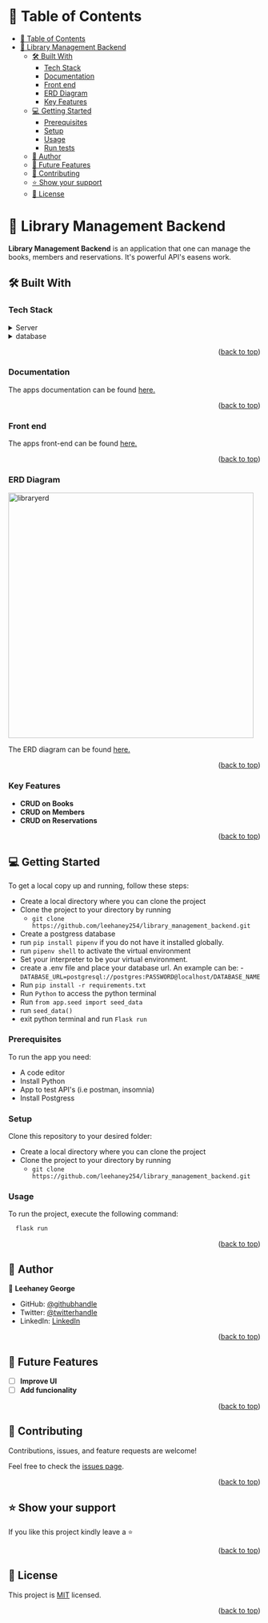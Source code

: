 <!-- TABLE OF CONTENTS -->

# 📗 Table of Contents

- [📗 Table of Contents](#-table-of-contents)
- [📖 Library Management Backend ](#-library-management-backend-)
  - [🛠 Built With ](#-built-with-)
    - [Tech Stack ](#tech-stack-)
    - [Documentation ](#documentation-)
    - [Front end ](#front-end-)
    - [ERD Diagram ](#erd-diagram-)
    - [Key Features ](#key-features-)
  - [💻 Getting Started ](#-getting-started-)
    - [Prerequisites](#prerequisites)
    - [Setup](#setup)
    - [Usage](#usage)
    - [Run tests](#run-tests)
  - [👥 Author ](#-author-)
  - [🔭 Future Features ](#-future-features-)
  - [🤝 Contributing ](#-contributing-)
  - [⭐️ Show your support ](#️-show-your-support-)
  - [📝 License ](#-license-)

<!-- PROJECT DESCRIPTION -->

# 📖 Library Management Backend <a name="about-project"></a>

**Library Management Backend** is an application that one can manage the books, members and reservations. It's powerful API's easens work.

## 🛠 Built With <a name="built-with"></a>

### Tech Stack <a name="tech-stack"></a>

<details>
<summary>Server</summary>
  <ul>
    <li><a href="https://www.python.org/">Python</a></li>
    <li><a href="https://flask.palletsprojects.com/en/2.3.x/">Flask</a></li>
  </ul>
</details>
<details>
<summary>database</summary>
  <ul>
    <li><a href="https://www.postgresql.org/">Postgresql</a></li>
  </ul>
</details>

<p align="right">(<a href="#readme-top">back to top</a>)</p>

### Documentation <a name="Documentation"></a>

The apps documentation can be found [here.](https://documenter.getpostman.com/view/21501737/2s93zFXeQT)

<p align="right">(<a href="#readme-top">back to top</a>)</p>

### Front end <a name="Front end"></a>

The apps front-end can be found [here.](https://github.com/leehaney254/library_managemnt_frontend)

<p align="right">(<a href="#readme-top">back to top</a>)</p>

### ERD Diagram <a name="ERD Diagram"></a>

<img width="490" alt="libraryerd" src="https://github.com/leehaney254/library_management_backend/assets/65546920/b107b752-59a3-491f-b1b2-04ffd91c6c5d">

The ERD diagram can be found [here.](https://drawsql.app/teams/leehaneys-team/diagrams/library-management)

<p align="right">(<a href="#readme-top">back to top</a>)</p>
<!-- Features -->

### Key Features <a name="key-features"></a>

- **CRUD on Books**
- **CRUD on Members**
- **CRUD on Reservations**

<p align="right">(<a href="#readme-top">back to top</a>)</p>

<!-- GETTING STARTED -->

## 💻 Getting Started <a name="getting-started"></a>

To get a local copy up and running, follow these steps:

- Create a local directory where you can clone the project
- Clone the project to your directory by running
  - `git clone https://github.com/leehaney254/library_management_backend.git`
- Create a postgress database
- run `pip install pipenv` if you do not have it installed globally.
- run `pipenv shell` to activate the virtual environment
- Set your interpreter to be your virtual environment.
- create a .env file and place your database url. An example can be:
  -`DATABASE_URL=postgresql://postgres:PASSWORD@localhost/DATABASE_NAME`
- Run `pip install -r requirements.txt`
- Run `Python` to access the python terminal
- Run `from app.seed import seed_data`
- run `seed_data()`
- exit python terminal and run `Flask run`

### Prerequisites

To run the app you need:

- A code editor
- Install Python
- App to test API's (i.e postman, insomnia)
- Install Postgress

### Setup

Clone this repository to your desired folder:

- Create a local directory where you can clone the project
- Clone the project to your directory by running
  - `git clone https://github.com/leehaney254/library_management_backend.git`

### Usage

To run the project, execute the following command:

```sh
  flask run
```

<p align="right">(<a href="#readme-top">back to top</a>)</p>

## 👥 Author <a name="authors"></a>

👤 **Leehaney George**

- GitHub: [@githubhandle](https://github.com/leehaney254)
- Twitter: [@twitterhandle](https://twitter.com/Lee06785586)
- LinkedIn: [LinkedIn](https://www.linkedin.com/in/leehaney-george-0a4a51178/)

<p align="right">(<a href="#readme-top">back to top</a>)</p>

<!-- FUTURE FEATURES -->

## 🔭 Future Features <a name="future-features"></a>

- [ ] **Improve UI**
- [ ] **Add funcionality**

<p align="right">(<a href="#readme-top">back to top</a>)</p>

<!-- CONTRIBUTING -->

## 🤝 Contributing <a name="contributing"></a>

Contributions, issues, and feature requests are welcome!

Feel free to check the [issues page](../../issues/).

<p align="right">(<a href="#readme-top">back to top</a>)</p>

<!-- SUPPORT -->

## ⭐️ Show your support <a name="support"></a>

If you like this project kindly leave a ⭐

<p align="right">(<a href="#readme-top">back to top</a>)</p>

<!-- LICENSE -->

## 📝 License <a name="license"></a>

This project is [MIT](./LICENSE) licensed.

<p align="right">(<a href="#readme-top">back to top</a>)</p>


